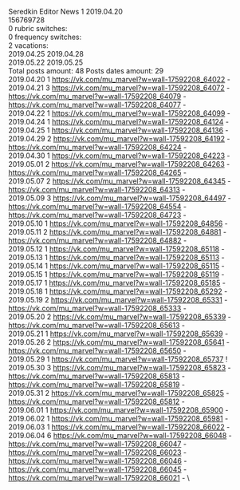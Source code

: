 Seredkin	Editor News 1 2019.04.20\
156769728\
0 rubric switches:\
0 frequency switches:\
2 vacations:\
2019.04.25 2019.04.28 \
2019.05.22 2019.05.25 \
Total posts amount: 48	Posts dates amount: 29\
2019.04.20 1 https://vk.com/mu_marvel?w=wall-17592208_64022 - \
2019.04.21 3 https://vk.com/mu_marvel?w=wall-17592208_64072 - https://vk.com/mu_marvel?w=wall-17592208_64079 - https://vk.com/mu_marvel?w=wall-17592208_64077 - \
2019.04.22 1 https://vk.com/mu_marvel?w=wall-17592208_64099 - \
2019.04.24 1 https://vk.com/mu_marvel?w=wall-17592208_64124 - \
2019.04.25 1 https://vk.com/mu_marvel?w=wall-17592208_64136 - \
2019.04.29 2 https://vk.com/mu_marvel?w=wall-17592208_64192 - https://vk.com/mu_marvel?w=wall-17592208_64224 - \
2019.04.30 1 https://vk.com/mu_marvel?w=wall-17592208_64223 - \
2019.05.01 2 https://vk.com/mu_marvel?w=wall-17592208_64263 - https://vk.com/mu_marvel?w=wall-17592208_64265 - \
2019.05.07 2 https://vk.com/mu_marvel?w=wall-17592208_64345 - https://vk.com/mu_marvel?w=wall-17592208_64313 - \
2019.05.09 3 https://vk.com/mu_marvel?w=wall-17592208_64497 - https://vk.com/mu_marvel?w=wall-17592208_64554 - https://vk.com/mu_marvel?w=wall-17592208_64723 - \
2019.05.10 1 https://vk.com/mu_marvel?w=wall-17592208_64856 - \
2019.05.11 2 https://vk.com/mu_marvel?w=wall-17592208_64881 - https://vk.com/mu_marvel?w=wall-17592208_64882 - \
2019.05.12 1 https://vk.com/mu_marvel?w=wall-17592208_65118 - \
2019.05.13 1 https://vk.com/mu_marvel?w=wall-17592208_65113 - \
2019.05.14 1 https://vk.com/mu_marvel?w=wall-17592208_65115 - \
2019.05.15 1 https://vk.com/mu_marvel?w=wall-17592208_65119 - \
2019.05.17 1 https://vk.com/mu_marvel?w=wall-17592208_65185 - \
2019.05.18 1 https://vk.com/mu_marvel?w=wall-17592208_65292 - \
2019.05.19 2 https://vk.com/mu_marvel?w=wall-17592208_65331 - https://vk.com/mu_marvel?w=wall-17592208_65333 - \
2019.05.20 2 https://vk.com/mu_marvel?w=wall-17592208_65339 - https://vk.com/mu_marvel?w=wall-17592208_65613 - \
2019.05.21 1 https://vk.com/mu_marvel?w=wall-17592208_65639 - \
2019.05.26 2 https://vk.com/mu_marvel?w=wall-17592208_65641 - https://vk.com/mu_marvel?w=wall-17592208_65650 - \
2019.05.29 1 https://vk.com/mu_marvel?w=wall-17592208_65737 ! \
2019.05.30 3 https://vk.com/mu_marvel?w=wall-17592208_65823 - https://vk.com/mu_marvel?w=wall-17592208_65813 - https://vk.com/mu_marvel?w=wall-17592208_65819 - \
2019.05.31 2 https://vk.com/mu_marvel?w=wall-17592208_65825 - https://vk.com/mu_marvel?w=wall-17592208_65812 - \
2019.06.01 1 https://vk.com/mu_marvel?w=wall-17592208_65900 - \
2019.06.02 1 https://vk.com/mu_marvel?w=wall-17592208_65981 - \
2019.06.03 1 https://vk.com/mu_marvel?w=wall-17592208_66022 - \
2019.06.04 6 https://vk.com/mu_marvel?w=wall-17592208_66048 - https://vk.com/mu_marvel?w=wall-17592208_66047 - https://vk.com/mu_marvel?w=wall-17592208_66023 - https://vk.com/mu_marvel?w=wall-17592208_66046 - https://vk.com/mu_marvel?w=wall-17592208_66045 - https://vk.com/mu_marvel?w=wall-17592208_66021 - \

